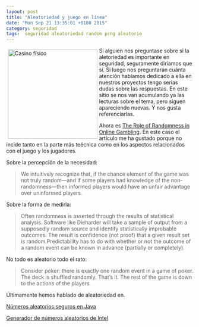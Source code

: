 ```yaml
---
layout: post
title: "Aleatoriedad y juego en línea"
date: "Mon Sep 21 13:35:01 +0100 2015"
category: seguridad
tags:  seguridad aleatoriedad random prng aleatorio 
---
```






<a href="https://www.flickr.com/photos/fernand0/60933673/" title="Casino de Huesca"><img src="https://c1.staticflickr.com/1/28/60933673_49689a36d2_m.jpg" width="240"  alt="Casino físico" style="float:left; margin:5px"></a>

Si alguien nos preguntase sobre si la aletoriedad es importante en seguridad, seguramente diríamos que sí. Si luego nos preguntaran cuánta atención habíamos dedicado a ella en nuestros proyectos tengo serias dudas sobre las respuestas. En este sitio se nos van acumulando ya las lecturas sobre el tema, pero siguen apareciendo nuevas. Y nos gusta referenciarlas.

Ahora es [The Role of Randomness in Online Gambling](https://www.cigital.com/blog/role-randomness-online-gambling/).
En este caso el artículo me ha gustado porque no incide tanto en la parte más teécnica como en los aspectos relacionados con el juego y los jugadores.

Sobre la percepción de la necesidad:

> We intuitively recognize that, if the chance element of the game was not truly random—and if some players had knowledge of the non-randomness—then informed players would have an unfair advantage over uninformed players.

Sobre la forma de medirla:

> Often randomness is asserted through the results of statistical analysis. Software like Dieharder will take a sample of output from a supposedly random source and identify statistically improbable outcomes. The result is confidence (not proof) that a given result set is random.Predictability has to do with whether or not the outcome of a random event can be known in advance (partially or completely).

No todo es aleatorio todo el rato:

> Consider poker: there is exactly one random event in a game of poker. The deck is shuffled randomly. That’s it. The rest of the game is down to the actions of the players. 

Últimamente hemos hablado de aleatoriedad en.

[Números aleatorios seguros en Java](http://fernand0.github.io/Numeros-Aleatorios-Seguros-En-Java/)

[Generador de números aleatorios de Intel](http://fernand0.github.io/Generador-Numeros-Aleatorios-Intel/)
